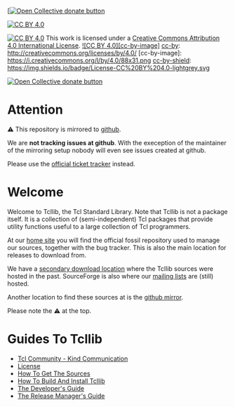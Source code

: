 [<span class="badge-opencollective"><a href="https://github.com/ZarTek-Creole/DONATE" title="Donate to this project"><img src="https://img.shields.io/badge/open%20collective-donate-yellow.svg" alt="Open Collective donate button" /></a></span>
[![CC BY 4.0][cc-by-shield]][cc-by]

[cc-by]: http://creativecommons.org/licenses/by/4.0/
[cc-by-shield]: https://img.shields.io/badge/License-CC%20BY%204.0-lightgrey.svg
[![CC BY 4.0][cc-by-shield]][cc-by]
This work is licensed under a [Creative Commons Attribution 4.0 International License][cc-by].
[![CC BY 4.0][cc-by-image]][cc-by]
[cc-by]: http://creativecommons.org/licenses/by/4.0/
[cc-by-image]: https://i.creativecommons.org/l/by/4.0/88x31.png
[cc-by-shield]: https://img.shields.io/badge/License-CC%20BY%204.0-lightgrey.svg

 <span class="badge-opencollective"><a href="https://github.com/ZarTek-Creole/DONATE" title="Donate to this project"><img src="https://img.shields.io/badge/open%20collective-donate-yellow.svg" alt="Open Collective donate button" /></a></span>
# Attention

:warning: 
This repository is mirrored to [github](https://github.com/tcltk/tcllib).

We are __not tracking issues at github__.  With the exeception of the
maintainer of the mirroring setup nobody will even see issues created
at github.

Please use the
[official ticket tracker](https://core.tcl-lang.org/tcllib/reportlist)
instead.

# Welcome

Welcome to Tcllib, the Tcl Standard Library. Note that Tcllib is not a
package itself. It is a collection of (semi-independent) Tcl packages
that provide utility functions useful to a large collection of Tcl
programmers.

At our [home site](http://core.tcl-lang.org/tcllib) you will find the
official fossil repository used to manage our sources, together with
the bug tracker. This is also the main location for releases to
download from.

We have a
[secondary download location](https://sourceforge.net/projects/tcllib/files)
where the Tcllib sources were hosted in the past. SourceForge is also
where our [mailing lists](https://sourceforge.net/p/tcllib/mailman)
are (still) hosted.

Another location to find these sources at is the
[github mirror](https://github.com/tcltk/tcllib).

Please note the :warning: at the top.

# Guides To Tcllib

   * [Tcl Community - Kind Communication](embedded/www/tcllib/files/devdoc/tcl_community_communication.html)
   * [License](embedded/www/tcllib/files/devdoc/tcllib_license.html)
   * [How To Get The Sources](embedded/www/tcllib/files/devdoc/tcllib_sources.html)
   * [How To Build And Install Tcllib](embedded/www/tcllib/files/devdoc/tcllib_installer.html)
   * [The Developer's Guide](embedded/www/tcllib/files/devdoc/tcllib_devguide.html)
   * [The Release Manager's Guide](embedded/www/tcllib/files/devdoc/tcllib_releasemgr.html)
